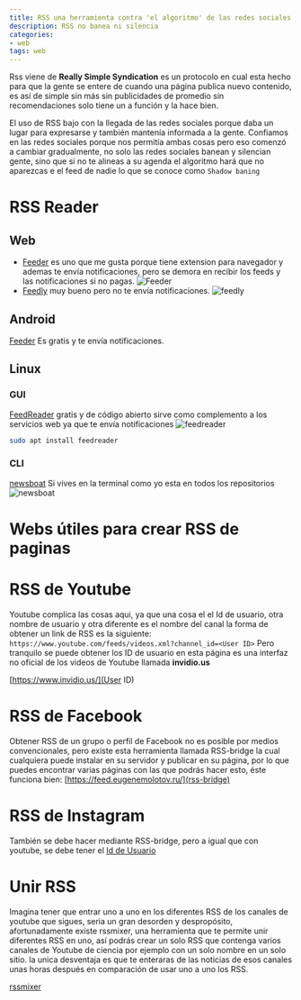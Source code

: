 ```yaml
---
title: RSS una herramienta contra 'el algoritmo' de las redes sociales
description: RSS no banea ni silencia 
categories:
- web
tags: web
---
```

Rss viene de **Really Simple Syndication** es un protocolo en cual esta hecho para que la gente se entere de cuando una página publica nuevo contenido, es así de simple sin más sin publicidades de promedio sin recomendaciones solo tiene un a función y la hace bien.

El uso de RSS bajo con la llegada de las redes sociales porque daba un lugar para expresarse y también mantenía informada a la gente. Confiamos en las redes sociales porque nos permitía ambas cosas pero eso comenzó a cambiar gradualmente, no solo las redes sociales banean y silencian gente, sino que si no te alineas a su agenda el algoritmo hará que no aparezcas e el feed de nadie lo que se conoce como `Shadow baning` 

# RSS Reader
## Web
- [Feeder](https://feeder.co/) es uno que me gusta porque tiene extension para navegador y ademas te envía notificaciones, pero se demora en recibir los feeds y las notificaciones si no pagas.
![Feeder](/assets/imagen/post/rss/feeder-web.png)
- [Feedly](https://feedly.com/) muy bueno pero no te envía notificaciones.
![feedly](/assets/imagen/post/feedly.png)

## Android
[Feeder](https://play.google.com/store/apps/details?id=com.nononsenseapps.feeder.play&hl=en_US) Es gratis y te envía notificaciones.

## Linux
### GUI
[FeedReader](https://jangernert.github.io/FeedReader/) gratis y de código abierto sirve como complemento a los servicios web ya que te envía notificaciones
![feedreader](/assets/imagen/post/rss/feedreder.png)
```sh
sudo apt install feedreader
```

### CLI
[newsboat](https://newsboat.org/) Si vives en la terminal como yo esta en todos los repositorios
![newsboat](/assets/imagen/post/rss/newsboat)

# Webs útiles para crear RSS de paginas

# RSS de Youtube

Youtube complica las cosas aqui, ya que una cosa el el Id de usuario, otra nombre de usuario y otra diferente es el nombre del canal la forma de obtener un link de RSS es la siguiente:
`https://www.youtube.com/feeds/videos.xml?channel_id=<User ID>`
Pero tranquilo se puede obtener los ID de usuario en esta página es una interfaz no oficial de los videos de Youtube llamada **invidio.us**

[https://www.invidio.us/](User ID) 

# RSS de Facebook

Obtener RSS de un grupo o perfil de Facebook no es posible por medios convencionales, pero existe esta herramienta llamada RSS-bridge la cual cualquiera puede instalar en su servidor  y publicar en su página, por lo que puedes encontrar varias páginas con las que podrás hacer esto, éste funciona bien:
[https://feed.eugenemolotov.ru/](rss-bridge)
# RSS de Instagram
También se debe hacer mediante RSS-bridge, pero a igual que con youtube, se debe tener el [Id de Usuario](https://commentpicker.com/instagram-user-id.php)

# Unir RSS

Imagina tener que entrar uno a uno en los diferentes RSS de los canales de youtube que sigues, seria un gran desorden y despropósito, afortunadamente existe rssmixer, una herramienta que te permite unir diferentes RSS en uno, así podrás crear un solo RSS que contenga varios canales de Youtube de ciencia por ejemplo con un solo nombre en un solo sitio. la unica desventaja es que te enteraras de las noticias de esos canales unas horas después en comparación de usar uno a uno los RSS.

 [rssmixer](http://www.rssmix.com/)
